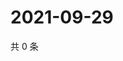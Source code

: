 # 2021-09-29

共 0 条

<!-- BEGIN WEIBO -->
<!-- 最后更新时间 Wed Sep 29 2021 19:11:50 GMT+0800 (China Standard Time) -->

<!-- END WEIBO -->

